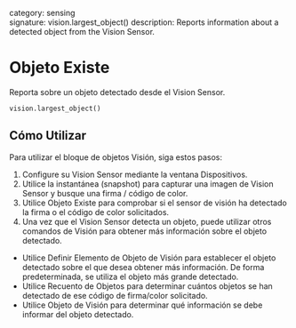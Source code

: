 category: sensing  
signature: vision.largest_object()
description: Reports information about a detected object from the Vision Sensor.

# Objeto Existe

Reporta sobre un objeto detectado desde el Vision Sensor.

```don
vision.largest_object()
```

## Cómo Utilizar

Para utilizar el bloque de objetos Visión, siga estos pasos:

1. Configure su Vision Sensor mediante la ventana Dispositivos.
2. Utilice la instantánea (snapshot) para capturar una imagen de Vision Sensor y busque una firma / código de color.
3. Utilice Objeto Existe para comprobar si el sensor de visión ha detectado la firma o el código de color solicitados.
4. Una vez que el Vision Sensor detecta un objeto, puede utilizar otros comandos de Visión para obtener más información sobre el objeto detectado.

* Utilice Definir Elemento de Objeto de Visión para establecer el objeto detectado sobre el que desea obtener más información. De forma predeterminada, se utiliza el objeto más grande detectado.
* Utilice Recuento de Objetos para determinar cuántos objetos se han detectado de ese código de firma/color solicitado.
* Utilice Objeto de Visión para determinar qué información se debe informar del objeto detectado.


<advanced>
</advanced>

